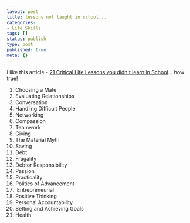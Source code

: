 ```yaml
---
layout: post
title: lessons not taught in school...
categories:
- Life Skills
tags: []
status: publish
type: post
published: true
meta: {}
---
```

I like this article - <a href="http://johnplaceonline.com/achieve-balance/21-critical-life-lessons-you-didnt-learn-in-school/">21 Critical Life Lessons you didn't learn in School</a>... how true!
<ol>
	<li>Choosing a Mate</li>
	<li>Evaluating Relationships</li>
	<li>Conversation</li>
	<li>Handling Difficult People</li>
	<li>Networking</li>
	<li>Compassion</li>
	<li>Teamwork</li>
	<li>Giving</li>
	<li>The Material Myth</li>
	<li>Saving</li>
	<li>Debt</li>
	<li>Frugality</li>
	<li>Debtor Responsibility</li>
	<li>Passion</li>
	<li>Practicality</li>
	<li>Politics of Advancement</li>
	<li> Entrepreneurial</li>
	<li>Positive Thinking</li>
	<li>Personal Accountability</li>
	<li>Setting and Achieving Goals</li>
	<li>Health</li>
</ol>
